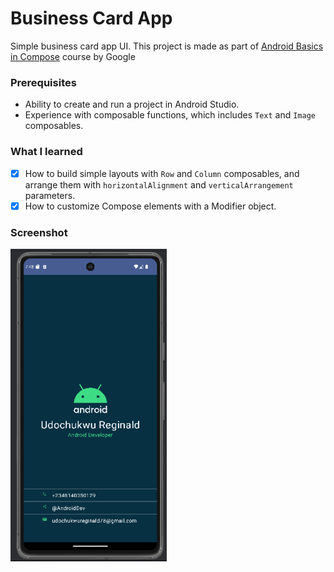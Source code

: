 # Business Card App

Simple business card app UI. This project is made as part of [Android Basics in Compose](https://developer.android.com/courses/android-basics-compose/course) course by Google

### Prerequisites

* Ability to create and run a project in Android Studio.
* Experience with composable functions, which includes `Text` and `Image` composables.

### What I learned
- [x] How to build simple layouts with `Row` and `Column` composables, and arrange them with `horizontalAlignment` and `verticalArrangement` parameters.
- [x] How to customize Compose elements with a Modifier object.

### Screenshot
<img src="app/Screenshot (173).png" width="250" height="500" />
